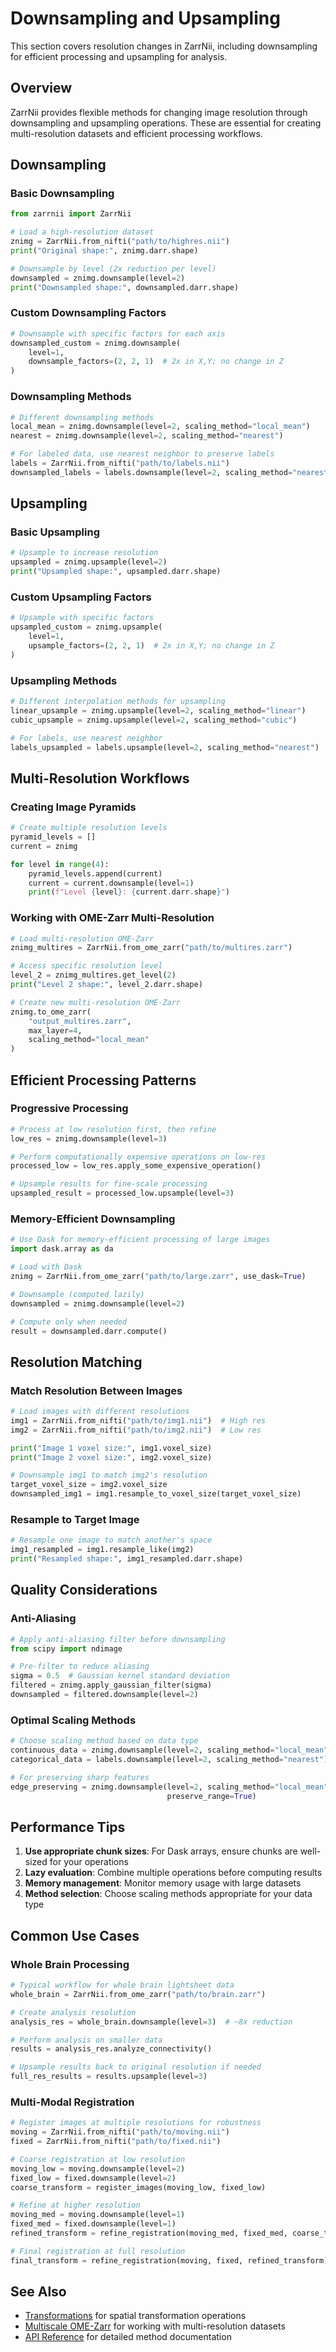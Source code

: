 # Downsampling and Upsampling

This section covers resolution changes in ZarrNii, including downsampling for efficient processing and upsampling for analysis.

## Overview

ZarrNii provides flexible methods for changing image resolution through downsampling and upsampling operations. These are essential for creating multi-resolution datasets and efficient processing workflows.

## Downsampling

### Basic Downsampling

```python
from zarrnii import ZarrNii

# Load a high-resolution dataset
znimg = ZarrNii.from_nifti("path/to/highres.nii")
print("Original shape:", znimg.darr.shape)

# Downsample by level (2x reduction per level)
downsampled = znimg.downsample(level=2)
print("Downsampled shape:", downsampled.darr.shape)
```

### Custom Downsampling Factors

```python
# Downsample with specific factors for each axis
downsampled_custom = znimg.downsample(
    level=1,
    downsample_factors=(2, 2, 1)  # 2x in X,Y; no change in Z
)
```

### Downsampling Methods

```python
# Different downsampling methods
local_mean = znimg.downsample(level=2, scaling_method="local_mean")
nearest = znimg.downsample(level=2, scaling_method="nearest")

# For labeled data, use nearest neighbor to preserve labels
labels = ZarrNii.from_nifti("path/to/labels.nii")
downsampled_labels = labels.downsample(level=2, scaling_method="nearest")
```

## Upsampling

### Basic Upsampling

```python
# Upsample to increase resolution
upsampled = znimg.upsample(level=2)
print("Upsampled shape:", upsampled.darr.shape)
```

### Custom Upsampling Factors

```python
# Upsample with specific factors
upsampled_custom = znimg.upsample(
    level=1,
    upsample_factors=(2, 2, 1)  # 2x in X,Y; no change in Z
)
```

### Upsampling Methods

```python
# Different interpolation methods for upsampling
linear_upsample = znimg.upsample(level=2, scaling_method="linear")
cubic_upsample = znimg.upsample(level=2, scaling_method="cubic")

# For labels, use nearest neighbor
labels_upsampled = labels.upsample(level=2, scaling_method="nearest")
```

## Multi-Resolution Workflows

### Creating Image Pyramids

```python
# Create multiple resolution levels
pyramid_levels = []
current = znimg

for level in range(4):
    pyramid_levels.append(current)
    current = current.downsample(level=1)
    print(f"Level {level}: {current.darr.shape}")
```

### Working with OME-Zarr Multi-Resolution

```python
# Load multi-resolution OME-Zarr
znimg_multires = ZarrNii.from_ome_zarr("path/to/multires.zarr")

# Access specific resolution level
level_2 = znimg_multires.get_level(2)
print("Level 2 shape:", level_2.darr.shape)

# Create new multi-resolution OME-Zarr
znimg.to_ome_zarr(
    "output_multires.zarr",
    max_layer=4,
    scaling_method="local_mean"
)
```

## Efficient Processing Patterns

### Progressive Processing

```python
# Process at low resolution first, then refine
low_res = znimg.downsample(level=3)

# Perform computationally expensive operations on low-res
processed_low = low_res.apply_some_expensive_operation()

# Upsample results for fine-scale processing
upsampled_result = processed_low.upsample(level=3)
```

### Memory-Efficient Downsampling

```python
# Use Dask for memory-efficient processing of large images
import dask.array as da

# Load with Dask
znimg = ZarrNii.from_ome_zarr("path/to/large.zarr", use_dask=True)

# Downsample (computed lazily)
downsampled = znimg.downsample(level=2)

# Compute only when needed
result = downsampled.darr.compute()
```

## Resolution Matching

### Match Resolution Between Images

```python
# Load images with different resolutions
img1 = ZarrNii.from_nifti("path/to/img1.nii")  # High res
img2 = ZarrNii.from_nifti("path/to/img2.nii")  # Low res

print("Image 1 voxel size:", img1.voxel_size)
print("Image 2 voxel size:", img2.voxel_size)

# Downsample img1 to match img2's resolution
target_voxel_size = img2.voxel_size
downsampled_img1 = img1.resample_to_voxel_size(target_voxel_size)
```

### Resample to Target Image

```python
# Resample one image to match another's space
img1_resampled = img1.resample_like(img2)
print("Resampled shape:", img1_resampled.darr.shape)
```

## Quality Considerations

### Anti-Aliasing

```python
# Apply anti-aliasing filter before downsampling
from scipy import ndimage

# Pre-filter to reduce aliasing
sigma = 0.5  # Gaussian kernel standard deviation
filtered = znimg.apply_gaussian_filter(sigma)
downsampled = filtered.downsample(level=2)
```

### Optimal Scaling Methods

```python
# Choose scaling method based on data type
continuous_data = znimg.downsample(level=2, scaling_method="local_mean")
categorical_data = labels.downsample(level=2, scaling_method="nearest")

# For preserving sharp features
edge_preserving = znimg.downsample(level=2, scaling_method="local_mean", 
                                   preserve_range=True)
```

## Performance Tips

1. **Use appropriate chunk sizes**: For Dask arrays, ensure chunks are well-sized for your operations
2. **Lazy evaluation**: Combine multiple operations before computing results
3. **Memory management**: Monitor memory usage with large datasets
4. **Method selection**: Choose scaling methods appropriate for your data type

## Common Use Cases

### Whole Brain Processing

```python
# Typical workflow for whole brain lightsheet data
whole_brain = ZarrNii.from_ome_zarr("path/to/brain.zarr")

# Create analysis resolution
analysis_res = whole_brain.downsample(level=3)  # ~8x reduction

# Perform analysis on smaller data
results = analysis_res.analyze_connectivity()

# Upsample results back to original resolution if needed
full_res_results = results.upsample(level=3)
```

### Multi-Modal Registration

```python
# Register images at multiple resolutions for robustness
moving = ZarrNii.from_nifti("path/to/moving.nii")
fixed = ZarrNii.from_nifti("path/to/fixed.nii")

# Coarse registration at low resolution
moving_low = moving.downsample(level=2)
fixed_low = fixed.downsample(level=2)
coarse_transform = register_images(moving_low, fixed_low)

# Refine at higher resolution
moving_med = moving.downsample(level=1)
fixed_med = fixed.downsample(level=1)
refined_transform = refine_registration(moving_med, fixed_med, coarse_transform)

# Final registration at full resolution
final_transform = refine_registration(moving, fixed, refined_transform)
```

## See Also

- [Transformations](transformations.md) for spatial transformation operations
- [Multiscale OME-Zarr](multiscale.md) for working with multi-resolution datasets
- [API Reference](../reference.md) for detailed method documentation